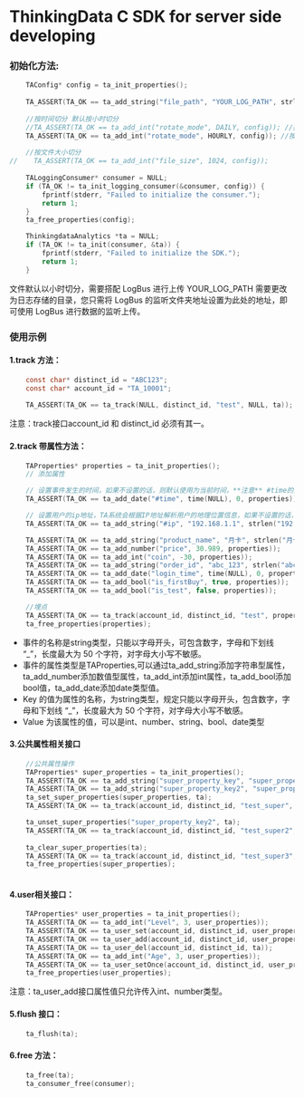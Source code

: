 # ThinkingData C SDK for server side developing

### 初始化方法:
```c
    TAConfig* config = ta_init_properties();
    
    TA_ASSERT(TA_OK == ta_add_string("file_path", "YOUR_LOG_PATH", strlen("YOUR_LOG_PATH"), config)); //配置日志路径 YOUR_LOG_PATH 需要更改为日志存储的目录
    
    //按时间切分 默认按小时切分
    //TA_ASSERT(TA_OK == ta_add_int("rotate_mode", DAILY, config)); //按天切分
    TA_ASSERT(TA_OK == ta_add_int("rotate_mode", HOURLY, config)); //按小时切分
    
    //按文件大小切分 
//    TA_ASSERT(TA_OK == ta_add_int("file_size", 1024, config));
    
    TALoggingConsumer* consumer = NULL;
    if (TA_OK != ta_init_logging_consumer(&consumer, config)) {
        fprintf(stderr, "Failed to initialize the consumer.");
        return 1;
    }
    ta_free_properties(config);

    ThinkingdataAnalytics *ta = NULL;
    if (TA_OK != ta_init(consumer, &ta)) {
        fprintf(stderr, "Failed to initialize the SDK.");
        return 1;
    }
```

文件默认以小时切分，需要搭配 LogBus 进行上传
YOUR_LOG_PATH 需要更改为日志存储的目录，您只需将 LogBus 的监听文件夹地址设置为此处的地址，即可使用 LogBus 进行数据的监听上传。

### 使用示例
#### 1.track 方法：
```c
    const char* distinct_id = "ABC123";
    const char* account_id = "TA_10001";
    
    TA_ASSERT(TA_OK == ta_track(NULL, distinct_id, "test", NULL, ta));

```
注意：track接口account_id 和 distinct_id 必须有其一。

#### 2.track 带属性方法：
```c  
    TAProperties* properties = ta_init_properties();
    // 添加属性

    // 设置事件发生的时间，如果不设置的话，则默认使用为当前时间，**注意** #time的类型必须是time_t
    TA_ASSERT(TA_OK == ta_add_date("#time", time(NULL), 0, properties));

    // 设置用户的ip地址，TA系统会根据IP地址解析用户的地理位置信息，如果不设置的话，则默认不上报
    TA_ASSERT(TA_OK == ta_add_string("#ip", "192.168.1.1", strlen("192.168.1.1"), properties));

    TA_ASSERT(TA_OK == ta_add_string("product_name", "月卡", strlen("月卡"), properties));
    TA_ASSERT(TA_OK == ta_add_number("price", 30.989, properties));
    TA_ASSERT(TA_OK == ta_add_int("coin", -30, properties));
    TA_ASSERT(TA_OK == ta_add_string("order_id", "abc_123", strlen("abc_123"), properties));
    TA_ASSERT(TA_OK == ta_add_date("login_time", time(NULL), 0, properties));
    TA_ASSERT(TA_OK == ta_add_bool("is_firstBuy", true, properties));
    TA_ASSERT(TA_OK == ta_add_bool("is_test", false, properties));

    //埋点
    TA_ASSERT(TA_OK == ta_track(account_id, distinct_id, "test", properties, ta));
    ta_free_properties(properties);
```
* 事件的名称是string类型，只能以字母开头，可包含数字，字母和下划线 “\_”，长度最大为 50 个字符，对字母大小写不敏感。
* 事件的属性类型是TAProperties,可以通过ta_add_string添加字符串型属性，ta_add_number添加数值型属性，ta_add_int添加int属性，ta_add_bool添加bool值，ta_add_date添加date类型值。
* Key 的值为属性的名称，为string类型，规定只能以字母开头，包含数字，字母和下划线 “\_”，长度最大为 50 个字符，对字母大小写不敏感。  
* Value 为该属性的值，可以是int、number、string、bool、date类型

#### 3.公共属性相关接口
```c    
    //公共属性操作
    TAProperties* super_properties = ta_init_properties();
    TA_ASSERT(TA_OK == ta_add_string("super_property_key", "super_property_value", strlen("super_property_value"), super_properties));
    TA_ASSERT(TA_OK == ta_add_string("super_property_key2", "super_property_value2", strlen("super_property_value"), super_properties));
    ta_set_super_properties(super_properties, ta);
    TA_ASSERT(TA_OK == ta_track(account_id, distinct_id, "test_super", NULL, ta));

    ta_unset_super_properties("super_property_key2", ta);
    TA_ASSERT(TA_OK == ta_track(account_id, distinct_id, "test_super2", NULL, ta));
    
    ta_clear_super_properties(ta);
    TA_ASSERT(TA_OK == ta_track(account_id, distinct_id, "test_super3", NULL, ta));
    ta_free_properties(super_properties);
    
```

#### 4.user相关接口：
```c  
    TAProperties* user_properties = ta_init_properties();
    TA_ASSERT(TA_OK == ta_add_int("Level", 3, user_properties));
    TA_ASSERT(TA_OK == ta_user_set(account_id, distinct_id, user_properties, ta));
    TA_ASSERT(TA_OK == ta_user_add(account_id, distinct_id, user_properties, ta));
    TA_ASSERT(TA_OK == ta_user_del(account_id, distinct_id, ta));
    TA_ASSERT(TA_OK == ta_add_int("Age", 3, user_properties));
    TA_ASSERT(TA_OK == ta_user_setOnce(account_id, distinct_id, user_properties,ta));
    ta_free_properties(user_properties);
```

注意：ta_user_add接口属性值只允许传入int、number类型。

#### 5.flush 接口：
```c  
    ta_flush(ta);
```

#### 6.free 方法：
```c  
    ta_free(ta);
    ta_consumer_free(consumer);
```